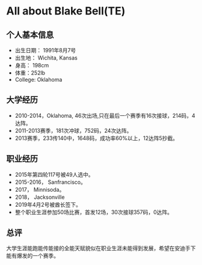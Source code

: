 # All about Blake Bell(TE)


## 个人基本信息
- 出生日期： 1991年8月7号
- 出生地： Wichita, Kansas
- 身高： 198cm
- 体重：252lb
- College: Oklahoma

## 大学经历
- 2010-2014，Oklahoma, 46次出场,只在最后一个赛季有16次接球，214码，4达阵。
- 2011-2013赛季，181次冲球，752码，24次达阵。
- 2013赛季，233传140中，1648码，成功率60%以上，12达阵5抄截。

## 职业经历
- 2015年第四轮117号被49人选中。
- 2015-2016， Sanfrancisco。
- 2017， Minnisoda。
- 2018， Jacksonville
- 2019年4月2号被酋长签下。
- 整个职业生涯参加50场比赛，首发12场，30次接球357码，0达阵。


## 总评 
大学生涯能跑能传能接的全能天赋貌似在职业生涯未能得到发展，希望在安迪手下能有爆发的一个赛季。
